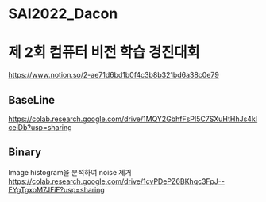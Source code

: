 # SAI2022_Dacon

# 제 2회 컴퓨터 비전 학습 경진대회
https://www.notion.so/2-ae71d6bd1b0f4c3b8b321bd6a38c0e79

## BaseLine
https://colab.research.google.com/drive/1MQY2GbhfFsPI5C7SXuHtHhJs4kIceiDb?usp=sharing

## Binary
Image histogram을 분석하여 noise 제거 <br>
https://colab.research.google.com/drive/1cvPDePZ6BKhqc3FpJ--EYgTgxoM7JFiF?usp=sharing
